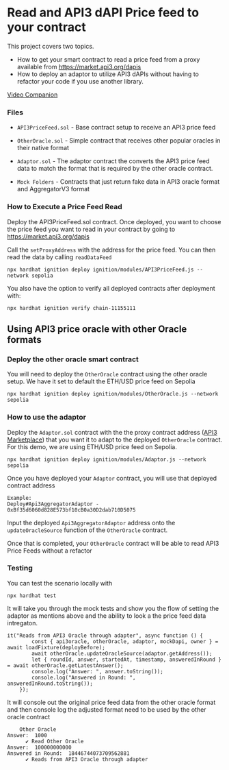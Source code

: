 # Read and API3 dAPI Price feed to your contract

This project covers two topics.
- How to get your smart contract to read a price feed from a proxy available from  https://market.api3.org/dapis
- How to deploy an adaptor to utilize API3 dAPIs without having to refactor your code if you use another library.

[Video Companion](https://www.youtube.com/watch?v=fkpFUFszA40)

### Files

- `API3PriceFeed.sol` - Base contract setup to receive an API3 price feed
- `OtherOracle.sol` - Simple contract that receives other popular oracles in their native format
- `Adaptor.sol` - The adaptor contract the converts the API3 price feed data to match the format that is required by the other oracle contract.

- `Mock Folders` - Contracts that just return fake data in API3 oracle format and AggregatorV3 format

### How to Execute a Price Feed Read

Deploy the API3PriceFeed.sol contract.  Once deployed, you want to choose the price feed you want to read in your contract by going to https://market.api3.org/dapis

Call the `setProxyAddress` with the address for the price feed.  You can then read the data by calling `readDataFeed`

```
npx hardhat ignition deploy ignition/modules/API3PriceFeed.js --network sepolia
```
You also have the option to verify all deployed contracts after deployment with:
```
npx hardhat ignition verify chain-11155111
```
## Using API3 price oracle with other Oracle formats
### Deploy the other oracle smart contract
You will need to deploy the `OtherOracle` contract using the other oracle setup.  We have it set to default the ETH/USD price feed on Sepolia

```
npx hardhat ignition deploy ignition/modules/OtherOracle.js --network sepolia
```

### How to use the adaptor

Deploy the `Adaptor.sol` contract with the the proxy contract address ([API3 Marketplace](https://market.api3.org/dapis)) that you want it to adapt to the deployed `OtherOracle` contract. For this demo, we are using ETH/USD price feed on Sepolia.

```
npx hardhat ignition deploy ignition/modules/Adaptor.js --network sepolia  
```

Once you have deployed your `Adaptor` contract, you will use that deployed contract address
```
Example:
Deploy#Api3AggregatorAdaptor - 0xBf35d6060d828E573bf10cB0a30D2dab710D5075
```
Input the deployed `Api3AggregatorAdaptor` address onto the `updateOracleSource` function of the `OtherOracle` contract.

Once that is completed, your `OtherOracle` contract will be able to read API3 Price Feeds without a refactor


### Testing

You can test the scenario locally with 
```
npx hardhat test
```
It will take you through the mock tests and show you the flow of setting the adaptor as mentions above and the ability to look a the price feed data intregaton. 

```
it("Reads from API3 Oracle through adapter", async function () {
        const { api3oracle, otherOracle, adaptor, mockDapi, owner } = await loadFixture(deployBefore);
        await otherOracle.updateOracleSource(adaptor.getAddress());
        let { roundId, answer, startedAt, timestamp, answeredInRound } = await otherOracle.getLatestAnswer();
        console.log("Answer: ", answer.toString());
        console.log("Answered in Round: ", answeredInRound.toString());
    });
```

It will console out the original price feed data from the other oracle format and then console log the adjusted format need to be used by the other oracle contract
```
    Other Oracle
Answer:  1000
      ✔ Read Other Oracle
Answer:  100000000000
Answered in Round:  18446744073709562881
      ✔ Reads from API3 Oracle through adapter
```